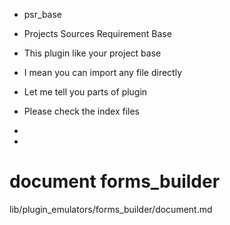* psr_base
* Projects Sources Requirement Base



* This plugin like your project base
* I mean you can import any file directly



* Let me tell you parts of plugin
* Please check the index files

*
*

# document forms_builder
lib/plugin_emulators/forms_builder/document.md
